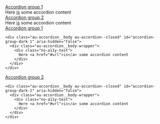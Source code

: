 <section class="au-accordion">
  <a href="#accordion-group-1" class="au-accordion__title js-au-accordion au-accordion--closed" aria-controls="accordion-group-1" aria-expanded="false" aria-selected="false" role="tab" onclick="return AU.accordion.Toggle( this )">Accordion group 1</a>

  <div class="au-accordion__body au-accordion--closed" id="accordion-group-1" aria-hidden="false">
    <div class="au-accordion__body-wrapper">
      <div class="no-a11y-test">
        Here <a href="#url">is</a> some accordion content
      </div>
    </div>
  </div>
</section>

<section class="au-accordion">
  <a href="#accordion-group-2" class="au-accordion__title js-au-accordion au-accordion--closed" aria-controls="accordion-group-2" aria-expanded="false" aria-selected="false" role="tab" onclick="return AU.accordion.Toggle( this )">Accordion group 2</a>

  <div class="au-accordion__body au-accordion--closed" id="accordion-group-2" aria-hidden="false">
    <div class="au-accordion__body-wrapper">
      <div class="no-a11y-test">
        Here <a href="#url">is</a> some accordion content
      </div>
    </div>
  </div>
</section>

<div class="au-body au-body--dark">
  <section class="au-accordion au-accordion--dark">
    <a href="#accordion-group-dark-1" class="au-accordion__title js-au-accordion au-accordion--closed" aria-controls="accordion-group-dark-1" aria-expanded="false" aria-selected="false" role="tab" onclick="return AU.accordion.Toggle( this )">Accordion group 1</a>

    <div class="au-accordion__body au-accordion--closed" id="accordion-group-dark-1" aria-hidden="false">
      <div class="au-accordion__body-wrapper">
        <div class="no-a11y-test">
          Here <a href="#url">is</a> some accordion content
        </div>
      </div>
    </div>
  </section>

  <section class="au-accordion au-accordion--dark">
    <a href="#accordion-group-dark-2" class="au-accordion__title js-au-accordion au-accordion--closed" aria-controls="accordion-group-dark-2" aria-expanded="false" aria-selected="false" role="tab" onclick="return AU.accordion.Toggle( this )">Accordion group 2</a>

    <div class="au-accordion__body au-accordion--closed" id="accordion-group-dark-2" aria-hidden="false">
      <div class="au-accordion__body-wrapper">
        <div class="no-a11y-test">
          Here <a href="#url">is</a> some accordion content
        </div>
      </div>
    </div>
  </section>
</div>
